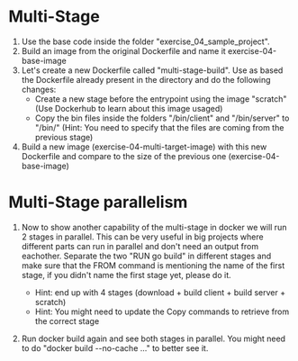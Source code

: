 # Multi-Stage

1. Use the base code inside the folder "exercise_04_sample_project".
2. Build an image from the original Dockerfile and name it exercise-04-base-image
3. Let's create a new Dockerfile called "multi-stage-build". Use as based the Dockerfile already present in the directory and do the following changes:
    - Create a new stage before the entrypoint using the image "scratch" (Use Dockerhub to learn about this image usaged)
    - Copy the bin files inside the folders "/bin/client" and "/bin/server" to "/bin/" (Hint: You need to specify that the files are coming from the previous stage)
4. Build a new image (exercise-04-multi-target-image) with this new Dockerfile and compare to the size of the previous one (exercise-04-base-image)

# Multi-Stage parallelism

1. Now to show another capability of the multi-stage in docker we will run 2 stages in parallel. This can be very useful in big projects where different parts can run in parallel and don't need an output from eachother. Separate the two "RUN go build" in different stages and make sure that the FROM command is mentioning the name of the first stage, if you didn't name the first stage yet, please do it.
    - Hint: end up with 4 stages (download + build client + build server + scratch)
    - Hint: You might need to update the Copy commands to retrieve from the correct stage

2. Run docker build again and see both stages in parallel. You might need to do "docker build --no-cache ..." to better see it.